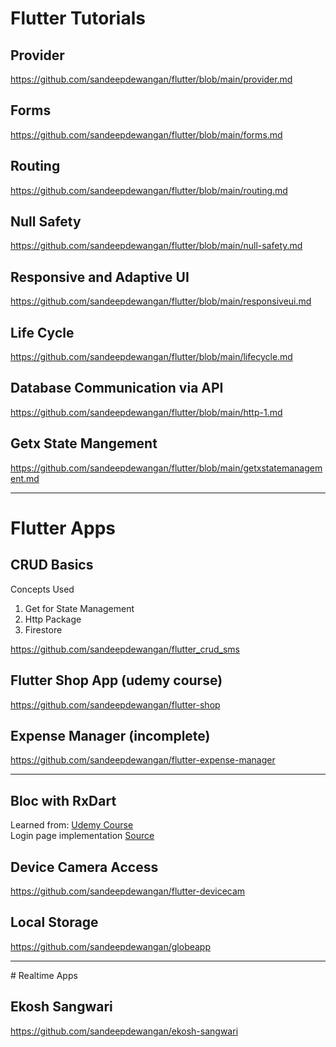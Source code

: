 # Flutter Tutorials

## Provider
https://github.com/sandeepdewangan/flutter/blob/main/provider.md

## Forms
https://github.com/sandeepdewangan/flutter/blob/main/forms.md

## Routing
https://github.com/sandeepdewangan/flutter/blob/main/routing.md

## Null Safety
https://github.com/sandeepdewangan/flutter/blob/main/null-safety.md

## Responsive and Adaptive UI
https://github.com/sandeepdewangan/flutter/blob/main/responsiveui.md

## Life Cycle
https://github.com/sandeepdewangan/flutter/blob/main/lifecycle.md

## Database Communication via API
https://github.com/sandeepdewangan/flutter/blob/main/http-1.md

## Getx State Mangement
https://github.com/sandeepdewangan/flutter/blob/main/getxstatemanagement.md

<hr/>

# Flutter Apps

## CRUD Basics
Concepts Used
1. Get for State Management
2. Http Package
3. Firestore

https://github.com/sandeepdewangan/flutter_crud_sms

## Flutter Shop App (udemy course)
https://github.com/sandeepdewangan/flutter-shop

## Expense Manager (incomplete)
https://github.com/sandeepdewangan/flutter-expense-manager

<hr/>

## Bloc with RxDart
Learned from: [Udemy Course](https://www.udemy.com/course/dart-and-flutter-the-complete-developers-guide/) <br/>
Login page implementation [Source](https://github.com/sandeepdewangan/bloc1)

## Device Camera Access
https://github.com/sandeepdewangan/flutter-devicecam

## Local Storage
https://github.com/sandeepdewangan/globeapp

<hr/>
# Realtime Apps

## Ekosh Sangwari
https://github.com/sandeepdewangan/ekosh-sangwari


